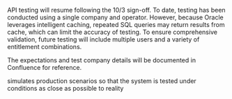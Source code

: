 API testing will resume following the 10/3 sign-off. To date, testing has been conducted using a single company and operator. However, because Oracle leverages intelligent caching, repeated SQL queries may return results from cache, which can limit the accuracy of testing. To ensure comprehensive validation, future testing will include multiple users and a variety of entitlement combinations.

The expectations and test company details will be documented in Confluence for reference.


simulates production scenarios so that the system is tested under conditions as close as possible to reality